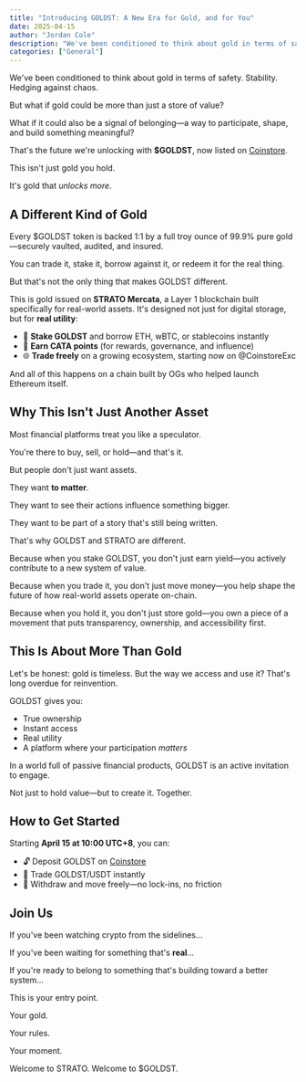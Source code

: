```yaml
---
title: "Introducing GOLDST: A New Era for Gold, and for You"
date: 2025-04-15
author: "Jordan Cole"
description: "We've been conditioned to think about gold in terms of safety. Stability. Hedging against chaos. But what if gold could be more than just a store of value?"
categories: ["General"]
---
```


We've been conditioned to think about gold in terms of safety. Stability. Hedging against chaos.

But what if gold could be more than just a store of value?

What if it could also be a signal of belonging—a way to participate, shape, and build something meaningful?

That's the future we're unlocking with **$GOLDST**, now listed on [Coinstore](https://www.coinstore.com/spot/GOLDSTUSDT?ts=1744731556277).

This isn't just gold you hold.

It's gold that _unlocks more_.

## A Different Kind of Gold

Every $GOLDST token is backed 1:1 by a full troy ounce of 99.9% pure gold—securely vaulted, audited, and insured.

You can trade it, stake it, borrow against it, or redeem it for the real thing.

But that's not the only thing that makes GOLDST different.

This is gold issued on **STRATO Mercata**, a Layer 1 blockchain built specifically for real-world assets. It's designed not just for digital storage, but for **real utility**:

- 🔁 **Stake GOLDST** and borrow ETH, wBTC, or stablecoins instantly
- 🎯 **Earn CATA points** (for rewards, governance, and influence)
- 🌐 **Trade freely** on a growing ecosystem, starting now on @CoinstoreExc

And all of this happens on a chain built by OGs who helped launch Ethereum itself.

## Why This Isn't Just Another Asset

Most financial platforms treat you like a speculator.

You're there to buy, sell, or hold—and that's it.

But people don't just want assets.

They want **to matter**.

They want to see their actions influence something bigger.

They want to be part of a story that's still being written.

That's why GOLDST and STRATO are different.

Because when you stake GOLDST, you don't just earn yield—you actively contribute to a new system of value.

Because when you trade it, you don't just move money—you help shape the future of how real-world assets operate on-chain.

Because when you hold it, you don't just store gold—you own a piece of a movement that puts transparency, ownership, and accessibility first.

## This Is About More Than Gold

Let's be honest: gold is timeless. But the way we access and use it? That's long overdue for reinvention.

GOLDST gives you:

- True ownership
- Instant access
- Real utility
- A platform where your participation _matters_

In a world full of passive financial products, GOLDST is an active invitation to engage.

Not just to hold value—but to create it. Together.

## How to Get Started

Starting **April 15 at 10:00 UTC+8**, you can:

- 🔓 Deposit GOLDST on [Coinstore](https://www.coinstore.com/)
- 🔄 Trade GOLDST/USDT instantly
- 💸 Withdraw and move freely—no lock-ins, no friction

## Join Us

If you've been watching crypto from the sidelines…

If you've been waiting for something that's **real**…

If you're ready to belong to something that's building toward a better system…

This is your entry point.

Your gold.

Your rules.

Your moment.

Welcome to STRATO. Welcome to $GOLDST.
